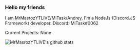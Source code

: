 ### Hello my friends

I am MrMasrozYTLIVE/MiTask/Andrey, I'm a NodeJs (Discord.JS Framework) developer. Discord: MiTask#0062

Current Projects: 
None

![MrMasrozYTLIVE's github stats](https://github-readme-stats.vercel.app/api?username=mrmasrozytlive&show_icons=true&theme=synthwave&count_private=true)

